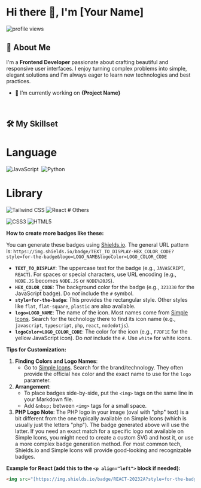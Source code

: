 # Hi there 👋, I'm [Your Name]

<p align="left">
  <img src="https://komarev.com/ghpvc/?username=your-github-username&label=Profile%20Views&color=blueviolet&style=flat-square" alt="profile views"/>
</p>

## 🚀 About Me

I'm a **Frontend Developer** passionate about crafting beautiful and responsive user interfaces. I enjoy turning complex problems into simple, elegant solutions and I'm always eager to learn new technologies and best practices.

* 🔭 I’m currently working on **{Project Name}**


<br/>

## 🛠️ My Skillset

# Language
<img src="https://img.shields.io/badge/JAVASCRIPT-323330?style=for-the-badge&logo=javascript&logoColor=F7DF1E" alt="JavaScript"/>&nbsp;
<img src="https://img.shields.io/badge/PYTHON-3776AB?style=for-the-badge&logo=python&logoColor=white" alt="Python"/>
# Library
<img src="https://img.shields.io/badge/TAILWIND%20CSS-06B6D4?style=for-the-badge&logo=tailwindcss&logoColor=white" alt="Tailwind CSS"/>
<img src="https://img.shields.io/badge/REACT-20232A?style=for-the-badge&logo=react&logoColor=61DAFB" alt="React"/>
# Others
<p align="left">  
  <img src="https://img.shields.io/badge/CSS3-1572B6?style=for-the-badge&logo=css3&logoColor=white" alt="CSS3"/>
  <img src="https://img.shields.io/badge/HTML5-E34F26?style=for-the-badge&logo=html5&logoColor=white" alt="HTML5"/>
</p>

**How to create more badges like these:**

You can generate these badges using [Shields.io](https://shields.io/).
The general URL pattern is:
`https://img.shields.io/badge/TEXT_TO_DISPLAY-HEX_COLOR_CODE?style=for-the-badge&logo=LOGO_NAME&logoColor=LOGO_COLOR_CODE`

* **`TEXT_TO_DISPLAY`**: The uppercase text for the badge (e.g., `JAVASCRIPT`, `REACT`). For spaces or special characters, use URL encoding (e.g., `NODE.JS` becomes `NODE.JS` or `NODE%20JS`).
* **`HEX_COLOR_CODE`**: The background color for the badge (e.g., `323330` for the JavaScript badge). Do *not* include the `#` symbol.
* **`style=for-the-badge`**: This provides the rectangular style. Other styles like `flat`, `flat-square`, `plastic` are also available.
* **`logo=LOGO_NAME`**: The name of the icon. Most names come from [Simple Icons](https://simpleicons.org/). Search for the technology there to find its icon name (e.g., `javascript`, `typescript`, `php`, `react`, `nodedotjs`).
* **`logoColor=LOGO_COLOR_CODE`**: The color for the icon (e.g., `F7DF1E` for the yellow JavaScript icon). Do *not* include the `#`. Use `white` for white icons.

**Tips for Customization:**

1.  **Finding Colors and Logo Names**:
    * Go to [Simple Icons](https://simpleicons.org/). Search for the brand/technology. They often provide the official hex color and the exact name to use for the `logo` parameter.
2.  **Arrangement**:
    * To place badges side-by-side, put the `<img>` tags on the same line in your Markdown file.
    * Add `&nbsp;` between `<img>` tags for a small space.
3.  **PHP Logo Note**: The PHP logo in your image (oval with "php" text) is a bit different from the one typically available on Simple Icons (which is usually just the letters "php"). The badge generated above will use the latter. If you need an exact match for a specific logo not available on Simple Icons, you might need to create a custom SVG and host it, or use a more complex badge generation method. For most common tech, Shields.io and Simple Icons will provide good-looking and recognizable badges.

**Example for React (add this to the `<p align="left">` block if needed):**
```html
<img src="[https://img.shields.io/badge/REACT-20232A?style=for-the-badge&logo=react&logoColor=61DAFB](https://img.shields.io/badge/REACT-20232A?style=for-the-badge&logo=react&logoColor=61DAFB)" alt="React"/>&nbsp;
